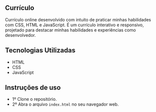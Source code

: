 ## Currículo

Currículo online desenvolvido com intuito de praticar minhas habilidades com CSS, HTML e JavaScript. É um currículo interativo e responsivo, projetado para destacar minhas habilidades e experiências como desenvolvedor.

## Tecnologias Utilizadas

- HTML
- CSS
- JavaScript

## Instruções de uso

- 1º Clone o repositório.
- 2º Abra o arquivo `index.html` no seu navegador web.
